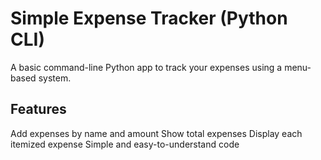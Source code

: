 # Simple Expense Tracker (Python CLI)

A basic command-line Python app to track your expenses using a menu-based system.

## Features

 Add expenses by name and amount
 Show total expenses
 Display each itemized expense
 Simple and easy-to-understand code

